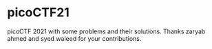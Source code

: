 # picoCTF21
picoCTF 2021 with some problems and their solutions. Thanks zaryab ahmed and syed waleed for your contributions.


